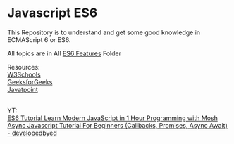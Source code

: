 # Javascript ES6
This Repository is to understand and get some good knowledge in ECMAScript 6 or ES6.

All topics are in All [ES6 Features](https://github.com/AmuthesWaran/Javascript-ES6-Features/tree/master/AllES6Features) Folder 


Resources: <br/>
[W3Schools](https://www.w3schools.com/Js/js_es6.asp) <br/>
[GeeksforGeeks](https://www.geeksforgeeks.org/introduction-to-es6) <br/>
[Javatpoint](https://www.javatpoint.com/es6) <br/>

<br/>
YT: <br/>
<a href="https://www.youtube.com/watch?v=NCwa_xi0Uuc" target="_blank">ES6 Tutorial Learn Modern JavaScript in 1 Hour Programming with Mosh</a>
<br/>
<a href="https://www.youtube.com/watch?v=_8gHHBlbziw" target="_blank">Async Javascript Tutorial For Beginners (Callbacks, Promises, Async Await) - developedbyed</a>
<br/>

